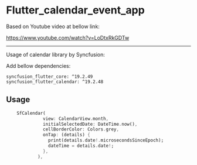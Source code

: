 # Flutter_calendar_event_app

Based on Youtube video at bellow link:

https://www.youtube.com/watch?v=LoDtxRkGDTw



*******************************************************************
Usage of calendar library by Syncfusion:



Add bellow dependencies:
```
syncfusion_flutter_core: ^19.2.49
syncfusion_flutter_calendar: ^19.2.48
```
## Usage
```dart
    SfCalendar(
              view: CalendarView.month,
              initialSelectedDate: DateTime.now(),
              cellBorderColor: Colors.grey,
              onTap: (details) {
                print(details.date!.microsecondsSinceEpoch);
                dateTime = details.date!;
              },
            ),
```
